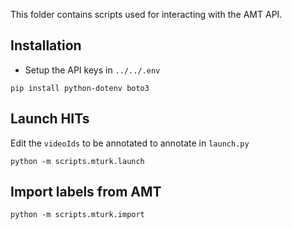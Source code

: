 This folder contains scripts used for interacting with the AMT API.

## Installation

* Setup the API keys in `../../.env`

```
pip install python-dotenv boto3
```

## Launch HITs

Edit the `videoIds` to be annotated to annotate in `launch.py`

```
python -m scripts.mturk.launch
```

## Import labels from AMT

```
python -m scripts.mturk.import
```
